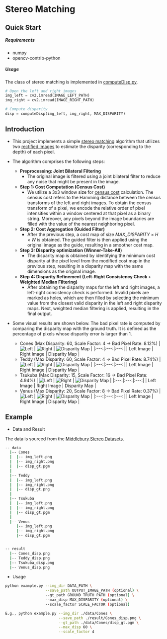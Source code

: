 # Stereo Matching


## Quick Start

##### Requirements
- numpy
- opencv-contrib-python

##### Usage
The class of stereo matching is implemented in [computeDisp.py](./computeDisp.py).
```python
# Open the left and right images
img_left = cv2.imread(IMAGE_LEFT_PATH)
img_right = cv2.imread(IMAGE_RIGHT_PATH)

# Compute disparity
disp = computeDisp(img_left, img_right, MAX_DISPARITY)
```

##


## Introduction
- This project implements a simple [stereo matching](https://paperswithcode.com/task/stereo-matching-1) algorithm that utilizes two [rectified images](https://en.wikipedia.org/wiki/Image_rectification) to estimate the disparity (corresponding to the depth) of each pixel.

- The algorithm comprises the following steps:
    - **Preprocessing: Joint Bilateral Filtering**
      - The original image is filtered using a joint bilateral filter to reduce any noise that might be present in the image.
    - **Step 1: Cost Computation (Census Cost)**
      - We utilize a 3x3 window size for [census cost](http://www.cs.cornell.edu/~rdz/Papers/ZW-ECCV94.pdf) calculation. The census cost refers to the Hamming distance between the census transforms of the left and right images. To obtain the census transform of a pixel, we encode the relative order of pixel intensities within a window centered at that pixel as a binary string. Moreover, any pixels beyond the image boundaries are filled with the value of the nearest neighboring pixel.
    - **Step 2: Cost Aggregation (Guided Filter)**
      - After the previous step, a cost map of size *MAX_DISPARITY* $\times$ *H* $\times$ *W* is obtained. The guided filter is then applied using the original image as the guide, resulting in a smoother cost map.
    - **Step 3: Disparity optimization (Winner-Take-All)**
      - The disparity map is obtained by identifying the minimum cost disparity at the pixel level from the modified cost map in the previous step, resulting in a disparity map with the same dimensions as the original image.
    - **Step 4: Disparity Refinement (Left-Right Consistency Check + Weighted Median Filtering)**
      - After obtaining the disparity maps for the left and right images, a left-right consistency check is performed. Invalid pixels are marked as holes, which are then filled by selecting the minimum value from the closest valid disparity in the left and right disparity maps. Next, weighted median filtering is applied, resulting in the final output.

- Some visual results are shown below. The bad pixel rate is computed by comparing the disparity map with the ground truth. It is defined as the percentage of pixels whose disparity error is larger than 1.
    - Cones (Max Disparity: 60, Scale Factor: 4 $\rightarrow$ Bad Pixel Rate: 8.12%)
        | ![Left](./data/Cones/img_left.png) | ![Right](./data/Cones/img_right.png) | ![Disparity Map](./result/Cones_disp.png) |
        |:---:|:---:|:---:|
        | Left Image | Right Image | Disparity Map |
    - Teddy (Max Disparity: 60, Scale Factor: 4 $\rightarrow$ Bad Pixel Rate: 8.74%)
        | ![Left](./data/Teddy/img_left.png) | ![Right](./data/Teddy/img_right.png) | ![Disparity Map](./result/Teddy_disp.png) |
        |:---:|:---:|:---:|
        | Left Image | Right Image | Disparity Map |
    - Tsukuba (Max Disparity: 15, Scale Factor: 16 $\rightarrow$ Bad Pixel Rate: 4.94%)
        | ![Left](./data/Tsukuba/img_left.png) | ![Right](./data/Tsukuba/img_right.png) | ![Disparity Map](./result/Tsukuba_disp.png) |
        |:---:|:---:|:---:|
        | Left Image | Right Image | Disparity Map |
    - Venus (Max Disparity: 20, Scale Factor: 8 $\rightarrow$ Bad Pixel Rate: 0.37%)
        | ![Left](./data/Venus/img_left.png) | ![Right](./data/Venus/img_right.png) | ![Disparity Map](./result/Venus_disp.png) |
        |:---:|:---:|:---:|
        | Left Image | Right Image | Disparity Map |



##


## Example
- Data and Result

The data is sourced from the [Middlebury Stereo Datasets](https://vision.middlebury.edu/stereo/data/).
```bash
-- data
  |-- Cones
  |  |-- img_left.png
  |  |-- img_right.png
  |  |-- disp_gt.pgm
  |  
  |-- Teddy
  |  |-- img_left.png
  |  |-- img_right.png
  |  |-- disp_gt.png
  |  
  |-- Tsukuba
  |  |-- img_left.png
  |  |-- img_right.png
  |  |-- disp_gt.pgm
  |  
  |-- Venus
     |-- img_left.png
     |-- img_right.png
     |-- disp_gt.pgm


-- result
  |-- Cones_disp.png
  |-- Teddy_disp.png
  |-- Tsukuba_disp.png
  |-- Venus_disp.png
```


- Usage
```bash
python example.py --img_dir DATA_PATH \
                  --save_path OUTPUT_IMAGE_PATH (optional) \
                  --gt_path GROUND_TRUTH_PATH (optional) \
                  --max_disp MAX_DISPARITY (optional) \
                  --scale_factor SCALE_FACTOR (optional)

E.g., python example.py --img_dir ./data/Cones \
                        --save_path ./result/Cones_disp.png \
                        --gt_path ./data/Cones/disp_gt.pgm \
                        --max_disp 60 \
                        --scale_factor 4
```